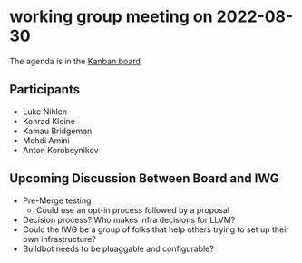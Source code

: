 # working group meeting on 2022-08-30

The agenda is in the [Kanban board](https://github.com/llvm/llvm-iwg/projects/1)

## Participants

 * Luke Nihlen
 * Konrad Kleine
 * Kamau Bridgeman
 * Mehdi Amini
 * Anton Korobeynikov

## Upcoming Discussion Between Board and IWG

 * Pre-Merge testing
   * Could use an opt-in process followed by a proposal 
 * Decision process? Who makes infra decisions for LLVM?
 * Could the IWG be a group of folks that help others trying to set up their own infrastructure?
 * Buildbot needs to be pluaggable and configurable?

